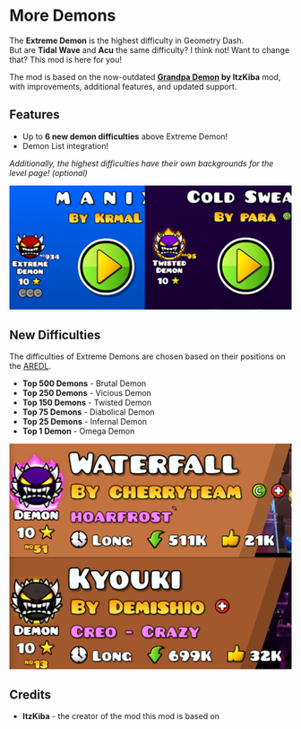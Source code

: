 # More Demons
The **Extreme Demon** is the highest difficulty in Geometry Dash.  
But are **Tidal Wave** and **Acu** the same difficulty? I think not! 
Want to change that? This mod is here for you!

The mod is based on the now-outdated **[Grandpa Demon](https://github.com/ItzKiba/GrandpaDemon) by ItzKiba** mod, with improvements, additional features, and updated support.

## Features
- Up to **6 new demon difficulties** above Extreme Demon!
- Demon List integration!

*Additionally, the highest difficulties have their own backgrounds for the level page! (optional)*

![Title](resources/levelpreview.png)

## New Difficulties
The difficulties of Extreme Demons are chosen based on their positions on the [AREDL](https://aredl.net/).

- **Top 500 Demons** - Brutal Demon
- **Top 250 Demons** - Vicious Demon
- **Top 150 Demons** - Twisted Demon
- **Top 75 Demons** - Diabolical Demon
- **Top 25 Demons** - Infernal Demon
- **Top 1 Demon** - Omega Demon

![Title](resources/levelcellprev.png)

## Credits

- **ItzKiba** - the creator of the mod this mod is based on

